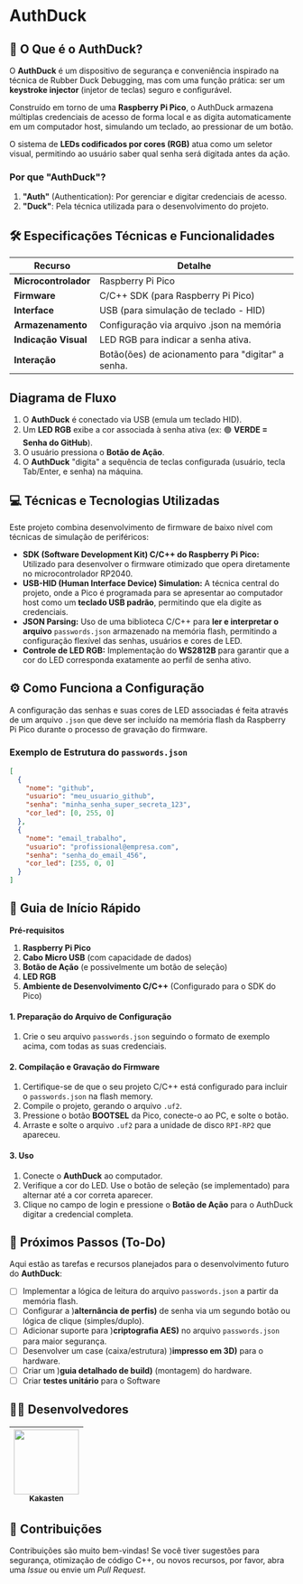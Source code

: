 # **AuthDuck** 

## **🦆 O Que é o AuthDuck?**

O **AuthDuck** é um dispositivo de segurança e conveniência inspirado na técnica de Rubber Duck Debugging, mas com uma função prática: ser um **keystroke injector** (injetor de teclas) seguro e configurável.

Construído em torno de uma **Raspberry Pi Pico**, o AuthDuck armazena múltiplas credenciais de acesso de forma local e as digita automaticamente em um computador host, simulando um teclado, ao pressionar de um botão.

O sistema de **LEDs codificados por cores (RGB)** atua como um seletor visual, permitindo ao usuário saber qual senha será digitada antes da ação.

### **Por que "AuthDuck"?**

1. **"Auth"** (Authentication): Por gerenciar e digitar credenciais de acesso.
2. **"Duck"**: Pela técnica utilizada para o desenvolvimento do projeto.

## **🛠️ Especificações Técnicas e Funcionalidades**

| Recurso  | Detalhe |
| ------------- | ------------- |
| **Microcontrolador**  | Raspberry Pi Pico |
| **Firmware** | C/C++ SDK (para Raspberry Pi Pico) |
| **Interface** | USB (para simulação de teclado - HID) |
| **Armazenamento** | Configuração via arquivo .json na memória |
| **Indicação Visual** | LED RGB para indicar a senha ativa. |
| **Interação** | Botão(ões) de acionamento para "digitar" a senha. |

## **Diagrama de Fluxo**

1. O **AuthDuck** é conectado via USB (emula um teclado HID).
2. Um **LED RGB** exibe a cor associada à senha ativa (ex: 🟢 **VERDE = Senha do GitHub**).
3. O usuário pressiona o **Botão de Ação**.
4. O **AuthDuck** "digita" a sequência de teclas configurada (usuário, tecla Tab/Enter, e senha) na máquina.

## **💻 Técnicas e Tecnologias Utilizadas**

Este projeto combina desenvolvimento de firmware de baixo nível com técnicas de simulação de periféricos:

- **SDK (Software Development Kit) C/C++ do Raspberry Pi Pico:** Utilizado para desenvolver o firmware otimizado que opera diretamente no microcontrolador RP2040.
- **USB-HID (Human Interface Device) Simulation:** A técnica central do projeto, onde a Pico é programada para se apresentar ao computador host como um **teclado USB padrão**, permitindo que ela digite as credenciais.
- **JSON Parsing:** Uso de uma biblioteca C/C++ para **ler e interpretar o arquivo** `passwords.json` armazenado na memória flash, permitindo a configuração flexível das senhas, usuários e cores de LED.
- **Controle de LED RGB:** Implementação do **WS2812B**  para garantir que a cor do LED corresponda exatamente ao perfil de senha ativo.

## ⚙️ **Como Funciona a Configuração**

A configuração das senhas e suas cores de LED associadas é feita através de um arquivo `.json` que deve ser incluído na memória flash da Raspberry Pi Pico durante o processo de gravação do firmware.

### **Exemplo de Estrutura do `passwords.json`**

``` json
[
  {
    "nome": "github",
    "usuario": "meu_usuario_github",
    "senha": "minha_senha_super_secreta_123",
    "cor_led": [0, 255, 0]
  },
  {
    "nome": "email_trabalho",
    "usuario": "profissional@empresa.com",
    "senha": "senha_do_email_456",
    "cor_led": [255, 0, 0]
  }
]
```

## 🚀 **Guia de Início Rápido**

**Pré-requisitos**

1. **Raspberry Pi Pico**
2. **Cabo Micro USB** (com capacidade de dados)
3. **Botão de Ação** (e possivelmente um botão de seleção)
4. **LED RGB**
5. **Ambiente de Desenvolvimento C/C++** (Configurado para o SDK do Pico)

#### 1. **Preparação do Arquivo de Configuração**
  1. Crie o seu arquivo `passwords.json` seguindo o formato de exemplo acima, com todas as suas credenciais.

#### 2. **Compilação e Gravação do Firmware**
  1. Certifique-se de que o seu projeto C/C++ está configurado para incluir o `passwords.json` na flash memory.
  2. Compile o projeto, gerando o arquivo `.uf2`.
  3. Pressione o botão **BOOTSEL** da Pico, conecte-o ao PC, e solte o botão.
  4. Arraste e solte o arquivo `.uf2` para a unidade de disco `RPI-RP2` que apareceu.

#### 3. **Uso**
  1. Conecte o **AuthDuck** ao computador.
  2. Verifique a cor do LED. Use o botão de seleção (se implementado) para alternar até a cor correta aparecer.
  3. Clique no campo de login e pressione o **Botão de Ação** para o AuthDuck digitar a credencial completa.

## **📝 Próximos Passos (To-Do)**

Aqui estão as tarefas e recursos planejados para o desenvolvimento futuro do **AuthDuck**:

- [ ] Implementar a lógica de leitura do arquivo `passwords.json` a partir da memória flash.
- [ ] Configurar a )**alternância de perfis)** de senha via um segundo botão ou lógica de clique (simples/duplo).
- [ ] Adicionar suporte para )**criptografia AES)** no arquivo `passwords.json` para maior segurança.
- [ ] Desenvolver um case (caixa/estrutura) )**impresso em 3D)** para o hardware.
- [ ] Criar um )**guia detalhado de build)** (montagem) do hardware.
- [ ] Criar **testes unitário** para o Software

## 👨‍💻 **Desenvolvedores**

| [<img src="https://avatars.githubusercontent.com/u/109047608?s=96&v=4" width=115><br><sub>Kakasten</sub>](https://github.com/kakasten) |
| :---: |

## 🤝 **Contribuições**

Contribuições são muito bem-vindas! Se você tiver sugestões para segurança, otimização de código C++, ou novos recursos, por favor, abra uma *Issue* ou envie um *Pull Request*.